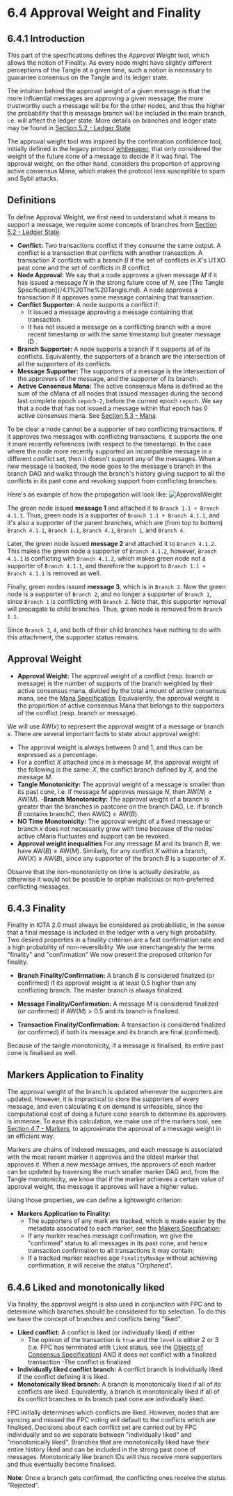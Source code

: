 # 6.4 Approval Weight and Finality

## 6.4.1 Introduction

This part of the specifications defines the *Approval Weight* tool, which allows the notion of Finality.  As every node might have slightly different perceptions of the Tangle at a given time, such a notion is necessary to guarantee consensus on the Tangle and its ledger state. 

The intuition behind the approval weight of a given message is that the more influential messages are approving a given message, the more trustworthy such a message will be for the other nodes, and thus the higher the probability that this message branch will be included in the main branch, i.e.  will affect the ledger state. More details on branches and ledger state may be found in [Section 5.2 - Ledger State](./5.2%20Ledger%20State.md)

The approval weight tool was inspired by the confirmation confidence tool, initially defined in the legacy protocol [whitepaper](https://assets.ctfassets.net/r1dr6vzfxhev/2t4uxvsIqk0EUau6g2sw0g/45eae33637ca92f85dd9f4a3a218e1ec/iota1_4_3.pdf), that only considered the weight of the future cone of a message to decide if it was final. The approval weight, on the other hand, considers the proportion of approving active consensus Mana, which makes the protocol less susceptible to spam and Sybil attacks. 

## Definitions

To define Approval Weight, we first need to understand what it means to support a message, we require some concepts of branches from [Section 5.2 - Ledger State](./5.2%20Ledger%20State.md).
- **Conflict:** Two transactions conflict if they consume the same output. A conflict is a transaction that conflicts with another transaction. A transaction $X$ conflicts with a branch $B$ if the set of conflicts in $X$'s UTXO past cone and the set of conflicts in $B$ conflict.  
- **Node Approval:** We say that a node approves a given message $M$ if it has issued a message $N$ in the strong future cone of $N$, see [The Tangle Specification]{/4.1%20The%20Tangle.md).  A node approves a transaction if it approves some message containing that transaction.  
- **Conflict Supporter:** A node supports a conflict if:
	- It issued a message approving a message containing that transaction.
	- It has not issued a message on a conflicting branch with a more recent timestamp or with the same timestamp but greater message ID .  
- **Branch Supporter:** A node supports a branch if it supports all of its conflicts.  Equivalently, the supporters of a branch are the intersection of all the supporters of its conflicts.  
- **Message Supporter:** The supporters of a message is the intersection of the approvers of the message, and the supporter of its branch. 
- **Active Consensus Mana:**  The active consensus Mana is defined as the sum of the cMana of all nodes that issued messages during the second last complete epoch `cepoch-2`, before the current epoch `cepoch`.  We say that a node that has not issued a message within that epoch has 0 active consensus mana. See [Section 5.3 - Mana](./5.3%20Mana.md).

To be clear a node cannot be a  supporter of two conflicting transactions.  If it approves two messages with conflicting transactions,  it supports the one it more recently references (with respect to the timestamp). In the case where the node more recently supported an incompatible message in a different conflict set, then it doesn't support any of the messages.  When a new message is booked, the node goes to the message's branch in the branch DAG and walks through the branch's history giving support to all the conflicts in its past cone and revoking support from conflicting branches.  


Here's an example of how the propagation will look like:
![ApprovalWeight](https://user-images.githubusercontent.com/11289354/112409357-518e9480-8d54-11eb-8a40-19f4ab33ea35.png)


The green node issued **message 1** and attached it to `Branch 1.1 + Branch 4.1.1`. Thus, green node is a supporter of `Branch 1.1 + Branch 4.1.1`, and it's also a supporter of the parent branches, which are (from top to bottom) `Branch 4.1.1`, `Branch 1.1`, `Branch 4.1`, `Branch 1`, and `Branch 4`.

Later, the green node issued **message 2** and attached it to `Branch 4.1.2`. This makes the green node a supporter of `Branch 4.1.2`, however, `Branch 4.1.1` is conflicting with `Branch 4.1.2`, which makes green node not a supporter of `Branch 4.1.1`, and therefore the support to `Branch 1.1 + Branch 4.1.1` is removed as well. 


Finally, green nodes issued **message 3**, which is in `Branch 2`. Now the green node is a supporter of `Branch 2`, and no longer a supporter of `Branch 1`, since `Branch 1` is conflicting with `Branch 2`. Note that, this supporter removal will propagate to child branches. Thus, green node is removed from `Branch 1.1`. 

Since `Branch 3`, `4`, and both of their child branches have nothing to do with this attachment, the supporter status remains. 




## Approval Weight


- **Approval Weight:** The approval weight of a conflict (resp. branch or message) is the number of supports of the branch weighted by their active consensus mana, divided by the total amount of active consensus mana, see the [Mana Specification](./5.3%20Mana.md).  Equivalently, the approval weight is the proportion of active consensus Mana that belongs to the supporters of the conflict (resp. branch or message).

We will use $\text{AW}(x)$ to represent the approval weight of a message or branch $x$. There are several important facts to state about approval weight:
- The approval weight is always between 0 and 1, and thus can be expressed as a percentage.  
- For a conflict $X$ attached once in a message $M$, the approval weight of the following is the same: $X$, the conflict branch defined by $X$, and the message $M$. 
- **Tangle Monotonicity:** The approval weight of a message is smaller than its past cone, i.e. if message $M$ approves message $N$, then $\text{AW}(N)\geq \text{AW}(M)$.
-**Branch Monotonicity:** The approval weight of a branch is greater than the branches in pastcone on the branch DAG, i.e. if branch $B$ contains branch$C$, then $\text{AW}(C)\geq \text{AW}(B)$.
- **NO Time Monotonicity:** The approval weight of a fixed message or branch $x$ does not necessarily grow with time because of the nodes' active cMana fluctuates and support can be revoked.
- **Approval weight inequalities**  For any message $M$ and its branch $B$, we have $\text{AW}(B)\geq \text{AW}(M)$.  Similarly, for any conflict $X$ within a branch, $\text{AW}(X)\geq \text{AW}(B)$, since any supporter of the branch $B$ is a supporter of $X$.  

Observe that the non-monotonicity on time is actually desirable, as otherwise it would not be possible to orphan malicious or non-preferred conflicting messages.  



## 6.4.3 Finality
Finality in IOTA 2.0 must always be considered as probabilistic, in the sense that a final message is included in the ledger with a very high probability. Two desired properties in a finality criterion are a fast confirmation rate and a high probability of non-reversibility. We use interchangeably the terms "finality" and "confirmation" We now present the proposed criterion for finality. 

- **Branch Finality/Confirmation:** A branch $B$ is considered finalized (or confirmed) if its approval weight is at least $0.5$ higher than any conflicting branch.  The master branch is always finalized.  
- **Message Finality/Confirmation:** A message $M$ is considered finalized (or confirmed) if $\text{AW}(M)>0.5$ and its branch is finalized. 

- **Transaction Finality/Confirmation:** A transaction is considered finalized (or confirmed) if both its message and its branch are final (confirmed). 

Because of the tangle monotonicity, if a message is finalised, its entire past cone is finalised as well.



## Markers Application to Finality
The approval weight of the branch is updated whenever the supporters are updated.  However, it is impractical to store the supporters of every message, and even calculating it on demand is unfeasible, since the computational cost of doing a future cone search to determine its approvers is immense.  To ease this calculation, we make use of the markers tool, see [Section 4.7 - Markers](./4.7%20Markers.md), to approximate the approval of a message weight in an efficient way. 

Markers are chains of indexed messages, and each message is associated with the most recent marker it approves and the oldest marker that approves it. When a new message arrives, the approvers of each marker can be updated by traversing the much smaller marker DAG and, from the Tangle monotonicity, we know that if the marker achieves a certain value of approval weight, the message it approves will have a higher value.

 Using those properties, we can define a lightweight criterion:

- **Markers Application to Finality:**
	- The supporters of any mark are tracked, which is made easier by the metadata associated to each marker, see the [Makers Specification](./4.7%20Markers.md);
	- If any marker reaches message confirmation, we give the "confirmed" status to all messages in its past cone, and hence transaction confirmation to all transactions it may contain;
	- If a tracked marker reaches age `FinalityMaxAge` without achieving confirmation, it will receive the status "Orphaned".

## 6.4.6 Liked and monotonically liked

Via finality, the approval weight is also used in conjunction with FPC and to determine which branches should be considered for tip selection.  To do this we have the concept  of branches and conflicts being "liked".  
- **Liked conflict:** A conflict is liked (or individually liked) if either 
	- The opinion of the transaction is `true` and the `level` is either 2 or 3 (i.e. FPC has terminated with `liked` status, see the [Objects of Consensus Specification](./6.1%20Objects%20of%20Consensus.md)) AND it does not conflict with a finalized transaction
	-The conflict is finalized
- **Individually liked conflict branch:** A conflict branch is individually liked if the conflict defining it is liked.
- **Monotonically liked branch:** A branch is monotonically liked if all of its conflicts are liked.  Equivalently, a branch is monotonically liked if all of its conflict branches in its branch past cone are individually liked.

FPC initially determines which conflicts are liked.  However, nodes that are syncing and missed the FPC voting will default to the conflicts which are finalised.  Decisions about each conflict set are carried out by FPC individually and so we separate between "individually liked" and "monotonically liked". 
Branches that are monotonically liked have their entire history liked and can be included in the strong past cone of messages.  Monotonically like branch IDs will thus receive more supporters and thus eventually become finalised.  




**Note**: Once a branch gets confirmed, the conflicting ones receive the status "Rejected".
